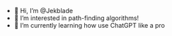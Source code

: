 - 👋 Hi, I’m @Jekblade
- 👀 I’m interested in path-finding algorithms!
- 🌱 I’m currently learning how use ChatGPT like a pro
